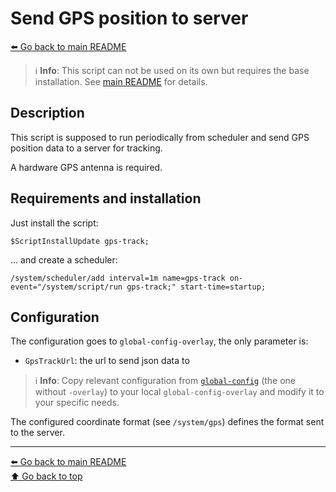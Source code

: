 Send GPS position to server
===========================

[⬅️ Go back to main README](../README.md)

> ℹ️ **Info**: This script can not be used on its own but requires the base
> installation. See [main README](../README.md) for details.

Description
-----------

This script is supposed to run periodically from scheduler and send GPS
position data to a server for tracking.

A hardware GPS antenna is required.

Requirements and installation
-----------------------------

Just install the script:

    $ScriptInstallUpdate gps-track;

... and create a scheduler:

    /system/scheduler/add interval=1m name=gps-track on-event="/system/script/run gps-track;" start-time=startup;

Configuration
-------------

The configuration goes to `global-config-overlay`, the only parameter is:

* `GpsTrackUrl`: the url to send json data to

> ℹ️ **Info**: Copy relevant configuration from
> [`global-config`](../global-config.rsc) (the one without `-overlay`) to
> your local `global-config-overlay` and modify it to your specific needs.

The configured coordinate format (see `/system/gps`) defines the format
sent to the server.

---
[⬅️ Go back to main README](../README.md)  
[⬆️ Go back to top](#top)
